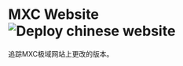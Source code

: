 # MXC Website ![Deploy chinese website](https://github.com/mxc-foundation/mxc-website/workflows/Deploy%20chinese%20website/badge.svg?branch=suhee%2FChina-mxcwebsite)

追踪MXC极域网站上更改的版本。 
